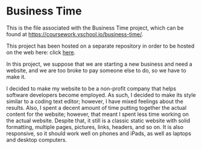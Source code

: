 # Business Time

This is the file associated with the Business Time project, which can be found at https://coursework.vschool.io/business-time/.

This project has been hosted on a separate repository in order to be hosted on the web here: click [here](https://jaredryan.github.io/tech-jobprep/).

In this project, we suppose that we are starting a new business and need a website, and we are too broke to pay someone else to do, so we have to make it.

I decided to make my website to be a non-profit company that helps software developers become employed. As such, I decided to make its style similar to a coding text editor; however, I have mixed feelings about the results. Also, I spent a decent amount of time putting together the actual content for the website; however, that meant I spent less time working on the actual website. Despite that, it still is a classic static website with solid formatting, multiple pages, pictures, links, headers, and so on. It is also responsive, so it should work well on phones and iPads, as well as laptops and desktop computers.

